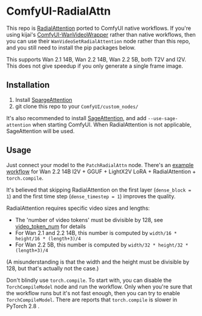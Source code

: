 # ComfyUI-RadialAttn

This repo is [RadialAttention](https://github.com/mit-han-lab/radial-attention) ported to ComfyUI native workflows. If you're using kijai's [ComfyUI-WanVideoWrapper](https://github.com/kijai/ComfyUI-WanVideoWrapper) rather than native workflows, then you can use their `WanVideoSetRadialAttention` node rather than this repo, and you still need to install the pip packages below.

This supports Wan 2.1 14B, Wan 2.2 14B, Wan 2.2 5B, both T2V and I2V. This does not give speedup if you only generate a single frame image.

## Installation

1. Install [SpargeAttention](https://github.com/woct0rdho/SpargeAttn/releases)
2. git clone this repo to your `ComfyUI/custom_nodes/`

It's also recommended to install [SageAttention](https://github.com/woct0rdho/SageAttention/releases), and add `--use-sage-attention` when starting ComfyUI. When RadialAttention is not applicable, SageAttention will be used.

## Usage

Just connect your model to the `PatchRadialAttn` node. There's an [example workflow](https://github.com/woct0rdho/ComfyUI-RadialAttn/blob/main/example_workflows/radial_attn.json) for Wan 2.2 14B I2V + GGUF + LightX2V LoRA + RadialAttention + `torch.compile`.

It's believed that skipping RadialAttention on the first layer (`dense_block = 1`) and the first time step (`dense_timestep = 1`) improves the quality.

RadialAttention requires specific video sizes and lengths:
* The 'number of video tokens' must be divisible by 128, see [video_token_num](https://github.com/woct0rdho/ComfyUI-RadialAttn/blob/14ed41e2ef754dfd0fb7d0ea4eea5ed2293edb55/nodes.py#L180) for details
* For Wan 2.1 and 2.2 14B, this number is computed by `width/16 * height/16 * (length+3)/4`
* For Wan 2.2 5B, this number is computed by `width/32 * height/32 * (length+3)/4`

(A misunderstanding is that the width and the height must be divisible by 128, but that's actually not the case.)

Don't blindly use `torch.compile`. To start with, you can disable the `TorchCompileModel` node and run the workflow. Only when you're sure that the workflow runs but it's not fast enough, then you can try to enable `TorchCompileModel`. There are reports that `torch.compile` is slower in PyTorch 2.8 .
